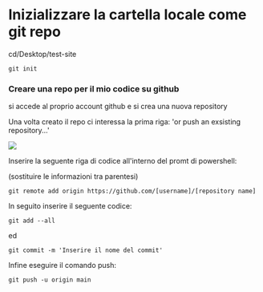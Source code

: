 # Inizializzare la cartella locale come git repo

cd/Desktop/test-site

```
git init
```

### Creare una repo per il mio codice su github

si accede al proprio account github e si crea una nuova repository

Una volta creato il repo ci interessa la prima riga: 'or push an exsisting repository...'

![](C:\Users\m.alliu.50671\AppData\Roaming\marktext\images\2024-03-21-11-25-51-image.png)

Inserire la seguente riga di codice all'interno del promt di powershell:

(sostituire le informazioni tra parentesi)

```
git remote add origin https://github.com/[username]/[repository name]
```

In seguito inserire il seguente codice:

```
git add --all
```

ed

```
git commit -m 'Inserire il nome del commit'
```

Infine eseguire il comando push:

```
git push -u origin main
```
